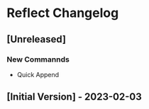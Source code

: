 # Reflect Changelog

## [Unreleased]

### New Commannds
- Quick Append

## [Initial Version] - 2023-02-03

